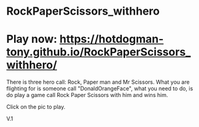 # RockPaperScissors_withhero

# Play now: https://hotdogman-tony.github.io/RockPaperScissors_withhero/

There is three hero call: Rock, Paper man and Mr Scissors. What you are flighting for is someone call "DonaldOrangeFace", what you need to do, is do play a game call Rock Paper Scissors with him and wins him.

Click on the pic to play.

V.1
